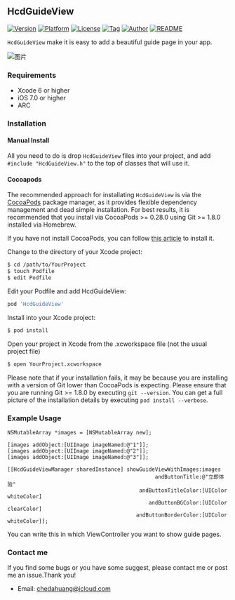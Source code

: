 HcdGuideView
------
[![Version](https://img.shields.io/cocoapods/v/HcdGuideView.svg?style=flat)](http://cocoapods.org/pods/HcdGuideView)
[![Platform](https://img.shields.io/cocoapods/p/HcdGuideView.svg)](http://cocoapods.org/pods/HcdGuideView)
[![License](https://img.shields.io/github/license/Jvaeyhcd/HcdGuideView.svg)](http://cocoapods.org/pods/HcdGuideView)
[![Tag](https://img.shields.io/github/tag/Jvaeyhcd/HcdGuideView.svg
)](http://cocoapods.org/pods/HcdGuideView)
[![Author](https://img.shields.io/badge/author-Jvaeyhcd-f07c3d.svg)](http://www.jvaeyhcd.cc)
[![README](https://img.shields.io/badge/Chines-README-ff69b4.svg)](https://github.com/Jvaeyhcd/HcdGuideView/blob/master/README.zh.md)

`HcdGuideView` make it is easy to add a beautiful guide page in your app.

![图片](https://raw.githubusercontent.com/Jvaeyhcd/HcdGuideView/master/screen.gif)

### Requirements
* Xcode 6 or higher
* iOS 7.0 or higher
* ARC

### Installation
#### Manual Install

All you need to do is drop `HcdGuideView` files into your project, and add `#include "HcdGuideView.h"` to the top of classes that will use it.

#### Cocoapods
The recommended approach for installating `HcdGuideView` is via the [CocoaPods](https://cocoapods.org/) package manager, as it provides flexible dependency management and dead simple installation. For best results, it is recommended that you install via CocoaPods >= 0.28.0 using Git >= 1.8.0 installed via Homebrew.

If you have not install CocoaPods, you can follow [this article](http://www.jvaeyhcd.cc/2016/02/20/CocoaPods%E5%AE%89%E8%A3%85%E5%92%8C%E4%BD%BF%E7%94%A8%E6%95%99%E7%A8%8B/) to install it.

Change to the directory of your Xcode project:
``` bash
$ cd /path/to/YourProject
$ touch Podfile
$ edit Podfile
```

Edit your Podfile and add HcdGuideView:
``` bash
pod 'HcdGuideView'
```
Install into your Xcode project:
``` bash
$ pod install
```
Open your project in Xcode from the .xcworkspace file (not the usual project file)
``` bash
$ open YourProject.xcworkspace
```
Please note that if your installation fails, it may be because you are installing with a version of Git lower than CocoaPods is expecting. Please ensure that you are running Git >= 1.8.0 by executing `git --version`. You can get a full picture of the installation details by executing `pod install --verbose`.

### Example Usage

``` objc
NSMutableArray *images = [NSMutableArray new];

[images addObject:[UIImage imageNamed:@"1"]];
[images addObject:[UIImage imageNamed:@"2"]];
[images addObject:[UIImage imageNamed:@"3"]];

[[HcdGuideViewManager sharedInstance] showGuideViewWithImages:images
                                               andButtonTitle:@"立即体验"
                                          andButtonTitleColor:[UIColor whiteColor]
                                             andButtonBGColor:[UIColor clearColor]
                                         andButtonBorderColor:[UIColor whiteColor]];
```
You can write this in which ViewController you want to show guide pages.

### Contact me

If you find some bugs or you have some suggest, please contact me or post me an issue.Thank you!

* Email: chedahuang@icloud.com
